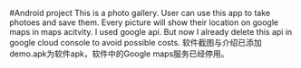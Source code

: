 #Android project
This is a photo gallery. User can use this app to take photoes and save them.
Every picture will show their location on google maps in maps acitvity. 
 I used google api. But now I already delete this api in google cloud console to avoid possible costs.
软件截图与介绍已添加
demo.apk为软件apk，软件中的Google maps服务已经停用。
